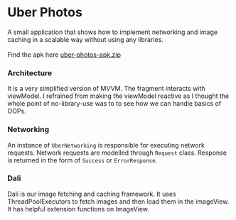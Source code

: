 # Uber Photos
A small application that shows how to implement networking and image caching in a scalable way without using any libraries.
<br>
<br>
Find the apk here [uber-photos-apk.zip](https://github.com/vipulyaara/UberPhotos/files/2850435/app-debug.apk.zip)

### Architecture
It is a very simplified version of MVVM. The fragment interacts with viewModel. I refrained from making the viewModel reactive as I thought the whole point of no-library-use was to to see how we can handle basics of OOPs.

### Networking
An instance of `UberNetworking` is responsible for executing network requests. Network requests are modelled through `Request` class. Response is returned in the form of `Success` or `ErrorResponse`.

### Dali
Dali is our image fetching and caching framework. It uses ThreadPoolExecutors to fetch images and then load them in the imageView. It has helpful extension functions on ImageView.

